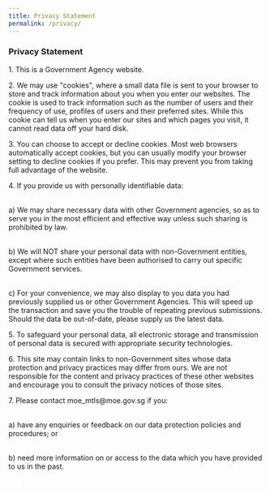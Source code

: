 ```yaml
---
title: Privacy Statement
permalink: /privacy/
---
```

<h3>  Privacy Statement </h3>

<p>1.	This is a Government Agency website.</p>

<p>2.	We may use "cookies", where a small data file is sent to your browser to store and track information about you when you enter our websites. The cookie is used to track information such as the number of users and their frequency of use, profiles of users and their preferred sites. While this cookie can tell us when you enter our sites and which pages you visit, it cannot read data off your hard disk.</p>

<p>3.	You can choose to accept or decline cookies. Most web browsers automatically accept cookies, but you can usually modify your browser setting to decline cookies if you prefer. This may prevent you from taking full advantage of the website.</p>

<p>4.	If you provide us with personally identifiable data:<br/><br/>
 
a)	We may share necessary data with other Government agencies, so as to serve you in the most efficient and effective way unless such sharing is prohibited by law.<br/><br/>

b)	We will NOT share your personal data with non-Government entities, except where such entities have been authorised to carry out specific Government services.<br/><br/>

c)	For your convenience, we may also display to you data you had previously supplied us or other Government Agencies. This will speed up the transaction and save you the trouble of repeating previous submissions. Should the data be out-of-date, please supply us the latest data.</p>

<p>5.	To safeguard your personal data, all electronic storage and transmission of personal data is secured with appropriate security technologies.</p>

<p>6.	This site may contain links to non-Government sites whose data protection and privacy practices may differ from ours. We are not responsible for the content and privacy practices of these other websites and encourage you to consult the privacy notices of those sites.</p>

<p>7.	Please contact moe_mtls@moe.gov.sg if you: <br/><br/>

a)	have any enquiries or feedback on our data protection policies and procedures; or <br/><br/>

b)	need more information on or access to the data which you have provided to us in the past. </p>


<div class="btntop"><a href="#top" style="text-decoration:none;"><span style="color:white"><b>Top</b></span></a></div>
